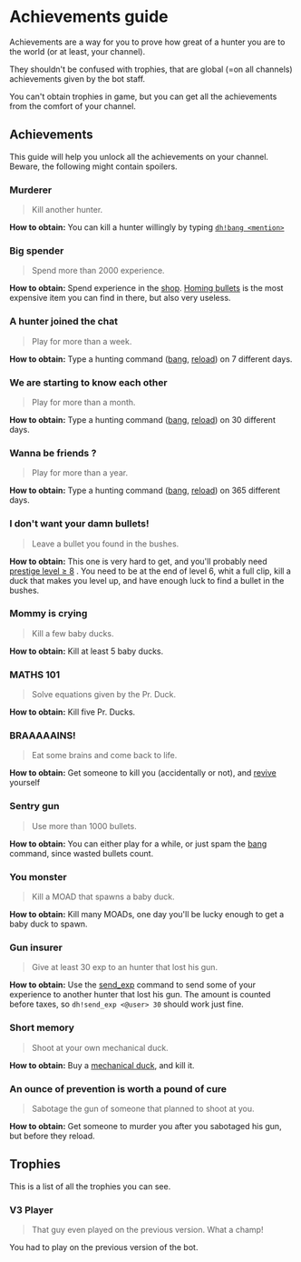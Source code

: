 # Achievements guide

Achievements are a way for you to prove how great of a hunter you are to the world \(or at least, your channel\).

They shouldn't be confused with trophies, that are global \(=on all channels\) achievements given by the bot staff.

You can't obtain trophies in game, but you can get all the achievements from the comfort of your channel.

## Achievements

This guide will help you unlock all the achievements on your channel. Beware, the following might contain spoilers.

### Murderer

> Kill another hunter.

**How to obtain:** You can kill a hunter willingly by typing [`dh!bang <mention>`](https://duckhunt.me/commands/bang)

### Big spender

> Spend more than 2000 experience.

**How to obtain:** Spend experience in the [shop](https://duckhunt.me/commands/shop). [Homing bullets](https://duckhunt.me/commands/shop/homing) is the most expensive item you can find in there, but also very useless.

### A hunter joined the chat

> Play for more than a week.

**How to obtain:** Type a hunting command \([bang](https://duckhunt.me/commands/bang), [reload](https://duckhunt.me/commands/reload)\) on 7 different days.

### We are starting to know each other

> Play for more than a month.

**How to obtain:** Type a hunting command \([bang](https://duckhunt.me/commands/bang), [reload](https://duckhunt.me/commands/reload)\) on 30 different days.

### Wanna be friends ?

> Play for more than a year.

**How to obtain:** Type a hunting command \([bang](https://duckhunt.me/commands/bang), [reload](https://duckhunt.me/commands/reload)\) on 365 different days.

### I don't want your damn bullets!

> Leave a bullet you found in the bushes.

**How to obtain:** This one is very hard to get, and you'll probably need [prestige level ≥ 8](levels-and-experience.md) . You need to be at the end of level 6, whit a full clip, kill a duck that makes you level up, and have enough luck to find a bullet in the bushes.

### Mommy is crying

> Kill a few baby ducks.

**How to obtain:** Kill at least 5 baby ducks.

### MATHS 101

> Solve equations given by the Pr. Duck.

**How to obtain:** Kill five Pr. Ducks.

### BRAAAAAINS!

> Eat some brains and come back to life.

**How to obtain:** Get someone to kill you \(accidentally or not\), and [revive](https://duckhunt.me/commands/revive) yourself

### Sentry gun

> Use more than 1000 bullets.

**How to obtain:** You can either play for a while, or just spam the [bang](https://duckhunt.me/commands/bang) command, since wasted bullets count.

### You monster

> Kill a MOAD that spawns a baby duck.

**How to obtain:** Kill many MOADs, one day you'll be lucky enough to get a baby duck to spawn.

### Gun insurer

> Give at least 30 exp to an hunter that lost his gun.

**How to obtain:** Use the [send\_exp](https://duckhunt.me/commands/send_exp) command to send some of your experience to another hunter that lost his gun. The amount is counted before taxes, so `dh!send_exp <@user> 30` should work just fine.

### Short memory

> Shoot at your own mechanical duck.

**How to obtain:** Buy a [mechanical duck](https://duckhunt.me/commands/shop/mechanical), and kill it.

### An ounce of prevention is worth a pound of cure

> Sabotage the gun of someone that planned to shoot at you.

**How to obtain:** Get someone to murder you after you sabotaged his gun, but before they reload.

## Trophies

This is a list of all the trophies you can see.

### V3 Player

> That guy even played on the previous version. What a champ!

You had to play on the previous version of the bot.

